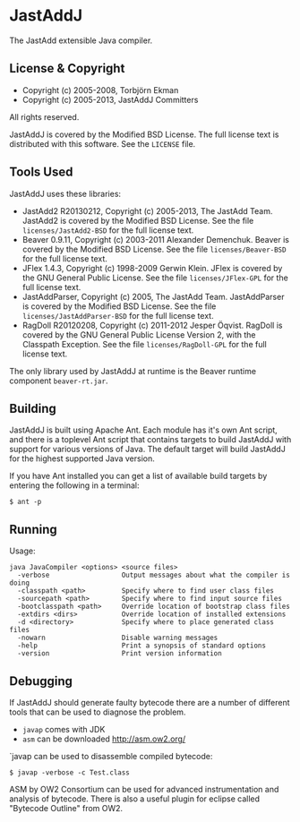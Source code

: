 JastAddJ
========

The JastAdd extensible Java compiler.

License & Copyright
-------------------

* Copyright (c) 2005-2008, Torbj&ouml;rn Ekman
* Copyright (c) 2005-2013, JastAddJ Committers

All rights reserved.

JastAddJ is covered by the Modified BSD License. The full license text is
distributed with this software. See the `LICENSE` file.

Tools Used
----------

JastAddJ uses these libraries:

* JastAdd2 R20130212, Copyright (c) 2005-2013, The JastAdd Team. JastAdd2 is
  covered by the Modified BSD License. See the file `licenses/JastAdd2-BSD` for
the full license text.
* Beaver 0.9.11, Copyright (c) 2003-2011 Alexander Demenchuk. Beaver is covered
  by the Modified BSD License. See the file `licenses/Beaver-BSD` for the full
license text.
* JFlex 1.4.3, Copyright (c) 1998-2009 Gerwin Klein. JFlex is covered by the
  GNU General Public License. See the file `licenses/JFlex-GPL` for the full
license text.
* JastAddParser, Copyright (c) 2005, The JastAdd Team. JastAddParser is covered
  by the Modified BSD License. See the file `licenses/JastAddParser-BSD` for
the full license text.
* RagDoll R20120208, Copyright (c) 2011-2012 Jesper &Ouml;qvist. RagDoll is
  covered by the GNU General Public License Version 2, with the Classpath
Exception. See the file `licenses/RagDoll-GPL` for the full license text.

The only library used by JastAddJ at runtime is the Beaver runtime component
`beaver-rt.jar`.

Building
--------

JastAddJ is built using Apache Ant. Each module has it's own Ant script, and
there is a toplevel Ant script that contains targets to build JastAddJ with
support for various versions of Java.  The default target will build JastAddJ
for the highest supported Java version.

If you have Ant installed you can get a list of available build targets by
entering the following in a terminal:

    $ ant -p

Running
-------

Usage:

    java JavaCompiler <options> <source files>
      -verbose                  Output messages about what the compiler is doing
      -classpath <path>         Specify where to find user class files
      -sourcepath <path>        Specify where to find input source files
      -bootclasspath <path>     Override location of bootstrap class files
      -extdirs <dirs>           Override location of installed extensions
      -d <directory>            Specify where to place generated class files
      -nowarn                   Disable warning messages
      -help                     Print a synopsis of standard options
      -version                  Print version information

Debugging
---------

If JastAddJ should generate faulty bytecode there are a number of different
tools that can be used to diagnose the problem.

* `javap` comes with JDK
* `asm` can be downloaded http://asm.ow2.org/

`javap can be used to disassemble compiled bytecode:

    $ javap -verbose -c Test.class

ASM by OW2 Consortium can be used for advanced instrumentation and analysis
of bytecode. There is also a useful plugin for eclipse called
"Bytecode Outline" from OW2.
